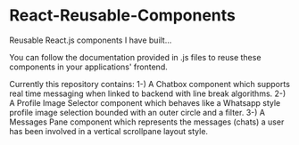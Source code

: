 # React-Reusable-Components
 Reusable React.js components I have built...
 
 You can follow the documentation provided in .js files to reuse these components in your applications' frontend.
 
 Currently this repository contains:
 1-) A Chatbox component which supports real time messaging when linked to backend with line break algorithms.
 2-) A Profile Image Selector component which behaves like a Whatsapp style profile image selection bounded with an outer circle and a filter.
 3-) A Messages Pane component which represents the messages (chats) a user has been involved in a vertical scrollpane layout style.
